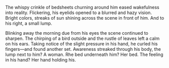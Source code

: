 The whispy crinkle of bedsheets churning around him eased wakefulness
into reality. Flickering, his eyelids opened to a blurred and hazy
vision. Bright colors, streaks of sun shining across the scene in front
of him. And to his right, a small lump.

Blinking away the morning due from his eyes the scene continued to
sharpen. The chirping of a bird outside and the rustle of leaves left a
calm on his ears. Taking notice of the slight pressure in his hand, he
curled his fingers—and found another set. Awareness streaked through his
body, the lump next to him? A woman. Rhe bed underneath him? Her bed.
The feeling in his hand? Her hand holding his. 


